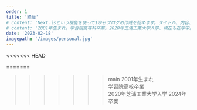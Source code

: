 ```yaml
---
order: 1
title: '経歴'
# content: 'Next.jsという機能を使って1からブログの作成を始めます。タイトル、内容、日時を表示します。'
# content: '2001年生まれ。学習院高等科卒業。2020年芝浦工業大学入学、現在も在学中。'
date: '2023-02-18'
imagepath: '/images/personal.jpg'
---
```

<<<<<<< HEAD
<!-- 2個空白+改行で改行される -->
=======

>>>>>>> main
2001年生まれ  
学習院高校卒業  
2020年芝浦工業大学入学 2024年卒業
